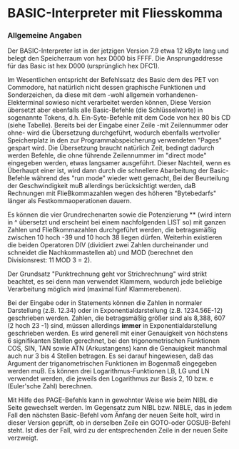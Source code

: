 # BASIC-Interpreter mit Fliesskomma

### Allgemeine Angaben
Der BASIC-Interpreter ist in der jetzigen Version 7.9 etwa 12 kByte lang und belegt den Speicherraum von hex D000 bis FFFF. Die Ansprungaddresse für das Basic ist hex D000 (ursprünglich hex DFC1).

Im Wesentlichen entspricht der Befehlssatz des Basic dem des PET von Commodore, hat natürlich nicht dessen graphische Funktionen und Sonderzeichen, da diese mit dem -wohl allgemein vorhandenen- Elekterminal sowieso nicht verarbeitet werden können, Diese Version übersetzt aber ebenfalls alle Basic-Befehle (die Schlüsselworte) in sogenannte Tokens, d.h. Ein-Syte-Befehle mit dem Code von hex 80 bis CD (siehe
Tabelle). Bereits bei der Eingabe einer Zeile -mit Zeilennummer oder ohne- wird die Übersetzung durchgeführt, wodurch ebenfalls wertvoller Speicherplatz in den zur Programmabspeicherung verwendeten "Pages" gespart wird. Die Übersetzung braucht natürlich Zeit, bedingt dadurch werden Befehle, die ohne führende Zeilennummer im "direct mode" eingegeben werden, etwas langsamer ausgeführt. Dieser Nachteil, wenn
es Überhaupt einer ist, wird dann durch die schnellere Abarbeitung der Basic-Befehle während des "run mode" wieder wett gemacht, Bei der Beurteilung der Geschwindigkeit muB allerdings berücksichtigt werden, daB Rechnungen mit FlieBkommazahlen wegen des höheren "Bytebedarfs" länger als Festkommaoperationen dauern.

Es können die vier Grundrechenarten sowie die Potenzierung ** (wird intern in ^ übersetzt und erscheint bei einem nachfolgenden LIST so) mit ganzen Zahlen und Fließkommazahlen durchgeführt werden, die betragsmäßig zwischen 10 hoch -39 und 10 hoch 38 liegen dürfen. Weiterhin existieren die beiden Operatoren DIV (dividiert zwei Zahlen durcheinander und schneidet die Nachkommastellen ab) und MOD (berechnet den Divisionsrest: 11 MOD 3 = 2).

Der Grundsatz "Punktrechnung geht vor Strichrechnung" wird strikt beachtet, es sei denn man verwendet Klammern, wodurch jede beliebige Verarbeitung möglich wird (maximal fünf Klammerebenen).

Bei der Eingabe oder in Statements können die Zahlen in normaler Darstellung (z.B. 12.34) oder in Exponentialdarstellung (z.B. 1234.56E-12) geschrieben werden. Zahlen, die betragsmäßig größer sind als 8,388, 607 (2 hoch 23 -1) sind, müssen allerdings **immer** in Exponentialdarstellung geschrieben werden. Es wird generell mit einer Genauigkeit von höchstens 6 signifikanten Stellen gerechnet, bei den trigonometrischen Funktionen COS, SIN, TAN sowie ATN (Arkustangens) kann die Genauigkeit manchmal auch nur 3 bis 4 Stellen betragen. Es sei darauf hingewiesen, daB das Argument der triganometrischen Funktionen im Bogenmaß eingegeben werden muB. Es können drei Logarithmus-Funktionen LB, LG und LN verwendet werden, die jeweils den Logarithmus zur Basis 2, 10 bzw. e (Euler'sche Zahl) berechnen.

Mit Hilfe des PAGE-Befehls kann in gewohnter Weise wie beim NIBL die Seite gewechselt werden. Im Gegensatz zum NIBL bzw. NIBLE, das in jedem Fall den nächsten Basic-Befehl vom Änfang der neuen Seite holt, wird in dieser Version geprüft, ob in derselben Zeile ein GOTO-oder GOSUB-Befehl steht. Ist dies der Fall, wird zu der entsprechenden Zeile in der neuen Seite verzweigt.

